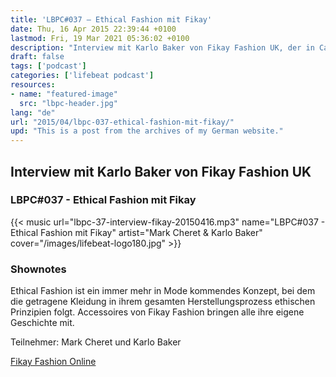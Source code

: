 ```yaml
---
title: 'LBPC#037 – Ethical Fashion mit Fikay'
date: Thu, 16 Apr 2015 22:39:44 +0100
lastmod: Fri, 19 Mar 2021 05:36:02 +0100
description: "Interview mit Karlo Baker von Fikay Fashion UK, der in Cambodia für employment, empowerment und education sorgt."
draft: false
tags: ['podcast']
categories: ['lifebeat podcast']
resources:
- name: "featured-image"
  src: "lbpc-header.jpg"
lang: "de"
url: "2015/04/lbpc-037-ethical-fashion-mit-fikay/"
upd: "This is a post from the archives of my German website."
---
```


## Interview mit Karlo Baker von Fikay Fashion UK

### LBPC#037 - Ethical Fashion mit Fikay

{{< music url="lbpc-37-interview-fikay-20150416.mp3" name="LBPC#037 - Ethical Fashion mit Fikay" artist="Mark Cheret & Karlo Baker" cover="/images/lifebeat-logo180.jpg" >}}

### Shownotes

Ethical Fashion ist ein immer mehr in Mode kommendes Konzept, bei dem die getragene Kleidung in ihrem gesamten Herstellungsprozess ethischen Prinzipien folgt. Accessoires von Fikay Fashion bringen alle ihre eigene Geschichte mit.

Teilnehmer:
Mark Cheret und Karlo Baker

[Fikay Fashion Online](http://fikay.co.uk)

